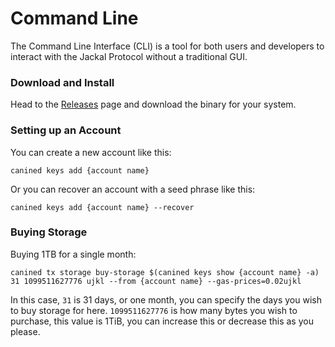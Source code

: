 # Command Line

The Command Line Interface (CLI) is a tool for both users and developers to interact with the Jackal Protocol without a traditional GUI.

### Download and Install[​](https://docs.jackalprotocol.com/docs/using-jackal/cli/cli#download-and-install) <a href="#download-and-install" id="download-and-install"></a>

Head to the [Releases](https://github.com/JackalLabs/canine-chain/releases) page and download the binary for your system.

### Setting up an Account[​](https://docs.jackalprotocol.com/docs/using-jackal/cli/cli#setting-up-an-account) <a href="#setting-up-an-account" id="setting-up-an-account"></a>

You can create a new account like this:

```
canined keys add {account name}
```

Or you can recover an account with a seed phrase like this:

```
canined keys add {account name} --recover
```

### Buying Storage[​](https://docs.jackalprotocol.com/docs/using-jackal/cli/cli#buying-storage) <a href="#buying-storage" id="buying-storage"></a>

Buying 1TB for a single month:

```
canined tx storage buy-storage $(canined keys show {account name} -a) 31 1099511627776 ujkl --from {account name} --gas-prices=0.02ujkl
```

In this case, `31` is 31 days, or one month, you can specify the days you wish to buy storage for here. `1099511627776` is how many bytes you wish to purchase, this value is 1TiB, you can increase this or decrease this as you please.
